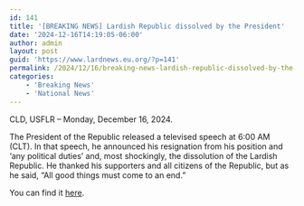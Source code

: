 ```yaml
---
id: 141
title: '[BREAKING NEWS] Lardish Republic dissolved by the President'
date: '2024-12-16T14:19:05-06:00'
author: admin
layout: post
guid: 'https://www.lardnews.eu.org/?p=141'
permalink: /2024/12/16/breaking-news-lardish-republic-dissolved-by-the-president/
categories:
    - 'Breaking News'
    - 'National News'
---
```


CLD, USFLR – Monday, December 16, 2024.

<span style="font-weight: 400;">The President of the Republic released a televised speech at 6:00 AM (CLT). In that speech, he announced his resignation from his position and ‘any political duties’ and, most shockingly, the dissolution of the Lardish Republic. He thanked his supporters and all citizens of the Republic, but as he said, “All good things must come to an end.”</span>

You can find it [here](https://www.youtube.com/watch?v=O1fXNl-qjR0&pp=ygUUdGhlIGxhcmRpc2ggcmVwdWJsaWM%3D).
